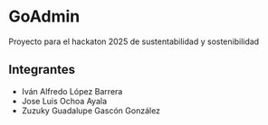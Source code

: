 # GoAdmin
Proyecto para el hackaton 2025 de sustentabilidad y sostenibilidad

## Integrantes
- Iván Alfredo López Barrera
- Jose Luis Ochoa Ayala
- Zuzuky Guadalupe Gascón González